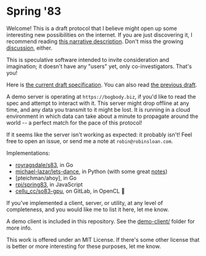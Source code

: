 # Spring '83

Welcome! This is a draft protocol that I believe might open up some interesting new possibilities on the internet. If you are just discovering it, I recommend reading [this narrative description](https://www.robinsloan.com/lab/specifying-spring-83/). Don't miss the growing [discussion](https://www.robinsloan.com/lab/specifying-spring-83/#discussion), either.

This is speculative software intended to invite consideration and imagination; it doesn't have any "users" yet, only co-investigators. That's you!

Here is [the current draft specification](draft-20220616.md). You can also read [the previous draft](draf-20220609.md).

A demo server is operating at `https://bogbody.biz`, if you'd like to read the spec and attempt to interact with it. This server might drop offline at any time, and any data you transmit to it might be lost. It is running in a cloud environment in which data can take about a minute to propagate around the world -- a perfect match for the pace of this protocol!

If it seems like the server isn't working as expected: it probably isn't! Feel free to open an issue, or send me a note at `robin@robinsloan.com`.

Implementations:

* [royragsdale/s83](https://github.com/royragsdale/s83), in Go
* [michael-lazar/lets-dance](https://github.com/michael-lazar/lets-dance), in Python (with some great [notes](https://github.com/michael-lazar/lets-dance/blob/main/Notes.md))
* [pteichman/ahoy], in Go
* [rpj/spring83](https://github.com/rpj/spring83), in JavaScript
* [cellu_cc/so83-gpu](https://gitlab.com/cellu_cc/so83-gpu), on GitLab, in OpenCL 🤯

If you've implemented a client, server, or utility, at any level of completeness, and you would like me to list it here, let me know.

A demo client is included in this repository. See the [demo-client/](demo-client/) folder for more info.

This work is offered under an MIT License. If there's some other license that is better or more interesting for these purposes, let me know.